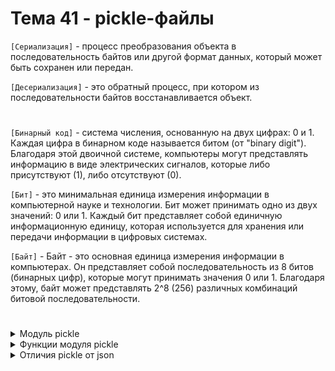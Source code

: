 # Тема 41 - pickle-файлы

`[Сериализация]` - процесс преобразования объекта в последовательность байтов или другой формат данных, который может быть сохранен или передан.   

`[Десериализация]` - это обратный процесс, при котором из последовательности байтов восстанавливается объект.
#
`[Бинарный код]` - система числения, основанную на двух цифрах: 0 и 1. Каждая цифра в бинарном коде называется битом (от "binary digit"). Благодаря этой двоичной системе, компьютеры могут представлять информацию в виде электрических сигналов, которые либо присутствуют (1), либо отсутствуют (0).

`[Бит]` - это минимальная единица измерения информации в компьютерной науке и технологии. Бит может принимать одно из двух значений: 0 или 1. Каждый бит представляет собой единичную информационную единицу, которая используется для хранения или передачи информации в цифровых системах.

`[Байт]` - Байт - это основная единица измерения информации в компьютерах. Он представляет собой последовательность из 8 битов (бинарных цифр), которые могут принимать значения 0 или 1. Благодаря этому, байт может представлять 2^8 (256) различных комбинаций битовой последовательности.
#
<details>
  <summary>Модуль pickle</summary>

- `[import pickle]` - представляет собой набор инструментов для байтовой сериализации и десериализации объектов Python, обеспечивая возможность сохранять данные объектов в файлы или передавать их по сети в бинарном формате.

- `[Бинарная сериализация]` - это процесс преобразования объектов в последовательность байтов, которая может быть легко сохранена в файле или передана по сети. Этот процесс позволяет сохранить структуру объекта и его данные в бинарном формате.

- `[Бинарная десериализация]` - представляет собой обратный процесс, при котором последовательность байтов преобразуется обратно в объекты. Это позволяет восстановить сохраненные данные в их исходном виде и использовать их в программе.
#
- Модуль pickle может сериализовать:

     - все встроенные типы данных (bool, int, float, complex, str, None).
     - cписки, кортежи, словари и множества, содержащие любую комбинацию встроенных типов данных.
     - cписки, кортежи, словари и множества, содержащие любую комбинацию списков, кортежей, словарей и множеств.
     - функции, классы и экземпляры классов.
     - Модуль pickle может сериализовывать обычные функции (объявленные с помощью  def), но не может сериализовывать лямбда-функции (объявленные с помощью lambda).
     - Модуль pickle может сериализовывать функции из модуля operator.
 
     - Модуль pickle не может сериализовывать генераторы.



</details>

<details>
  <summary>Функции модуля pickle</summary>

- Модуль pickle поддерживает два основных режима доступа к файлу при использовании функций dump() и load():

     - Режим записи бинарных данных ('wb')
     - Режим чтения бинарных данных ('rb')
     

1. `[dump()]` - используется для сериализации объекта Python и сохранения его в открытый для записи бинарный файл.
```
import pickle

# Создаем объект для сериализации
data = {'name': 'John', 'age': 30, 'city': 'New York'}

# Открываем файл для записи бинарных данных
with open('data.pkl', 'wb') as f:
    # Сериализуем объект и записываем его в файл
    pickle.dump(data, f)
```
2. `[load()]` - принимает файловый объект, читает из него сериализованные данные, десериализует их в Python-объект и возвращает полученный Python-объект.
```
import pickle

# Открываем файл для чтения бинарных данных
with open('data.pkl', 'rb') as f:
    # Десериализуем объект из файла
    loaded_data = pickle.load(f)

print(loaded_data)
```
3. `[dumps()]` - используется для сериализации объекта Python в байтовую строку, вместо записи его в файл.
```
import pickle

# Создаем объект для сериализации
obj = {'Python': 1991, 'Java': 1995, 'C#': 2002}

# Сериализуем объект в байтовую строку
binary_obj = pickle.dumps(obj)

print(binary_obj)   # b'\x80\x03}q\x00(X\x06\x00\x00\x00Pythonq\x01M\xc7\x07X\x04\x00\x00\x00Javaq\x02M\xcb\x07X\x02\x00\x00\x00C#q\x03M\xd2\x07u.'
print(type(binary_obj))   # <class 'bytes'>


```
- Функция dumps() возвращает объект типа bytes.
- Тип данных bytes — это неизменяемые последовательности отдельных байтов. Синтаксис для байтовых литералов в основном такой же, как и для строковых литералов, за исключением того, что добавляется префикс b.

4. `[loads()]` - принимает объект типа bytes и десериализует его в объект Python.
```
import pickle
# Создаем объект для сериализации
obj = {'Python': 1991, 'Java': 1995, 'C#': 2002}

# Сериализуем объект в байтовую строку
binary_obj = pickle.dumps(obj)

print(binary_obj)   # b'\x80\x04\x95#\x00\x00\x00\x00\x00\x00\x00}\x94(\x8c\x06Python\x94M\xc7\x07\x8c\x04Java\x94M\xcb\x07\x8c\x02C#\x94M\xd2\x07u.'

# Десериализуем байтовую строку в объект Python.
new_obj = pickle.loads(binary_obj)

print(new_obj)   # {'Python': 1991, 'Java': 1995, 'C#': 2002}
```


</details>

<details>
  <summary>Отличия pickle от json</summary>

Сериализация и десериализация в модуле pickle и JSON имеют несколько ключевых различий:

1. Формат данных:

- Модуль pickle: сохраняет данные в бинарном формате, что делает его менее читаемым для человека, но более компактным и эффективным для хранения и передачи больших объемов данных.

- JSON (JavaScript Object Notation): сохраняет данные в текстовом формате, который читаем и понятен человеку, но требует больше места для хранения и передачи данных.

2. Типы данных:

- Модуль pickle: может сериализовать и десериализовать практически все типы данных Python, включая пользовательские классы и функции.

- JSON: может работать только с ограниченным набором данных, таких как строки, числа, списки, словари, логические значения и null. JSON не поддерживает сериализацию пользовательских классов и функций напрямую.

3. Безопасность:

- Модуль pickle: использование pickle может быть менее безопасным, особенно при загрузке данных из ненадежных источников, так как вредоносный код может быть выполнен при десериализации объекта. Однако он быстрее модуля json.

- JSON: JSON является безопасным для использования с данными из внешних источников, так как не предоставляет средств для выполнения вредоносного кода.

4. Поддержка других языков:

- JSON: является универсальным форматом данных, который поддерживается многими языками программирования, не только Python.

- Модуль pickle: специфичен для Python и не обеспечивает совместимость с другими языками.


</details>
